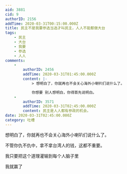 ```yaml
---
aid: 3881
cid: 9
authorID: 2156
addTime: 2020-03-31T00:15:00.000Z
title: 民主不是我要参选当选才叫民主，人人不能都做大台
tags:
    - 民主
    - 大台
    - 我要
    - 参选
    - 人人
comments:
    -
        authorID: 2456
        addTime: 2020-03-31T01:45:00.000Z
        content: |-
            > 想明白了，你就再也不会关心海外小喇叭们说什么了。

            你想要 别人想明白，你得首先说明白。
    -
        authorID: 3571
        addTime: 2020-03-31T02:45:00.000Z
        content: 民主是人人都有参政的机会。
date: 2020-03-31T02:45:00.000Z
category: 吐槽
---
```


想明白了，你就再也不会关心海外小喇叭们说什么了。

不管你仇不仇中，拿不拿台湾人的钱，这都不重要。

我只要把这个道理灌输到每个人脑子里

我就赢了
